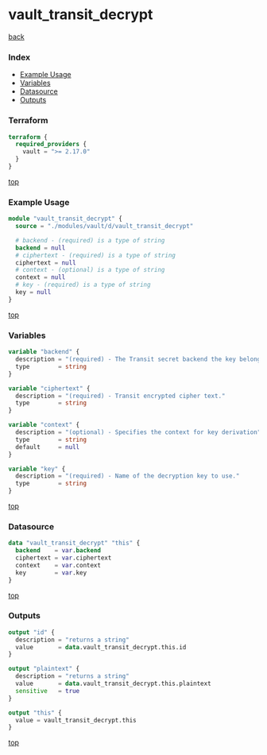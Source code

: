 # vault_transit_decrypt

[back](../vault.md)

### Index

- [Example Usage](#example-usage)
- [Variables](#variables)
- [Datasource](#datasource)
- [Outputs](#outputs)

### Terraform

```terraform
terraform {
  required_providers {
    vault = ">= 2.17.0"
  }
}
```

[top](#index)

### Example Usage

```terraform
module "vault_transit_decrypt" {
  source = "./modules/vault/d/vault_transit_decrypt"

  # backend - (required) is a type of string
  backend = null
  # ciphertext - (required) is a type of string
  ciphertext = null
  # context - (optional) is a type of string
  context = null
  # key - (required) is a type of string
  key = null
}
```

[top](#index)

### Variables

```terraform
variable "backend" {
  description = "(required) - The Transit secret backend the key belongs to."
  type        = string
}

variable "ciphertext" {
  description = "(required) - Transit encrypted cipher text."
  type        = string
}

variable "context" {
  description = "(optional) - Specifies the context for key derivation"
  type        = string
  default     = null
}

variable "key" {
  description = "(required) - Name of the decryption key to use."
  type        = string
}
```

[top](#index)

### Datasource

```terraform
data "vault_transit_decrypt" "this" {
  backend    = var.backend
  ciphertext = var.ciphertext
  context    = var.context
  key        = var.key
}
```

[top](#index)

### Outputs

```terraform
output "id" {
  description = "returns a string"
  value       = data.vault_transit_decrypt.this.id
}

output "plaintext" {
  description = "returns a string"
  value       = data.vault_transit_decrypt.this.plaintext
  sensitive   = true
}

output "this" {
  value = vault_transit_decrypt.this
}
```

[top](#index)